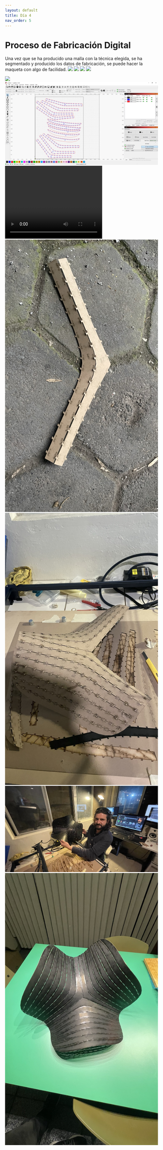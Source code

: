 ```yaml
---
layout: default
title: Día 4
nav_order: 5
---
```

# Proceso de Fabricación Digital

Una vez que se ha producido una malla con la técnica elegida, se ha segmentado y producido los datos de fabricación, se puede hacer la maqueta con algo de facilidad. 
![](../img/f8.JPEG)
![](../img/f9.JPEG)
![](../img/f10.JPEG)
![](../img/f11.JPEG)

![](../img/f1.jpeg)
![](../img/f1a.jpeg)
<video width="320" height="240" controls>
  <source src="../img/f2,MP4" type="video/mp4">
 Your browser does not support the video tag.
</video>
![](../img/f3.JPEG)
![](../img/f4.JPEG)
![](../img/f5.JPEG)
![](../img/f7.JPEG)





